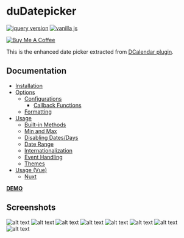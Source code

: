 duDatepicker
=========
[![jquery version](https://img.shields.io/npm/dt/@dmuy/jquery-datepicker?style=flat-square)](https://www.npmjs.com/package/@dmuy/jquery-datepicker)
[![vanilla js](https://img.shields.io/npm/dt/@dmuy/datepicker?style=flat-square)](https://www.npmjs.com/package/@dmuy/datepicker)

[![Buy Me A Coffee](https://i.imgur.com/PbiWKn8.png)](https://www.buymeacoffee.com/dmuy)

This is the enhanced date picker extracted from [DCalendar plugin](https://github.com/dmuy/DCalendar).

## Documentation
* [Installation](https://github.com/dmuy/duDatepicker/wiki/Installation)
* [Options](https://github.com/dmuy/duDatepicker/wiki/Options)
  * [Configurations](https://github.com/dmuy/duDatepicker/wiki/Options#configurations)
    * [Callback Functions](https://github.com/dmuy/duDatepicker/wiki/Options#callback-functions)
  * [Formatting](https://github.com/dmuy/duDatepicker/wiki/Options#formatting)
* [Usage](https://github.com/dmuy/duDatepicker/wiki/Usage)
  * [Built-in Methods](https://github.com/dmuy/duDatepicker/wiki/Usage#usable-built-in-methods)
  * [Min and Max](https://github.com/dmuy/duDatepicker/wiki/Usage#min-and-max)
  * [Disabling Dates/Days](https://github.com/dmuy/duDatepicker/wiki/Usage#disabling-specific-dates-andor-days)
  * [Date Range](https://github.com/dmuy/duDatepicker/wiki/Usage#date-range)
  * [Internationalization](https://github.com/dmuy/duDatepicker/wiki/Usage#internationalization)
  * [Event Handling](https://github.com/dmuy/duDatepicker/wiki/Usage#event-handling)
  * [Themes](https://github.com/dmuy/duDatepicker/wiki/Usage#themes)
* [Usage (Vue)](https://github.com/dmuy/duDatepicker/wiki/Usage-(Vue))
  * [Nuxt](https://github.com/dmuy/duDatepicker/wiki/Usage-(Vue)#nuxt)

[**DEMO**](https://dmuy.github.io/duDatepicker/)

## Screenshots
![alt text](https://i.imgur.com/cBFuALu.png "Date picker")
![alt text](https://i.imgur.com/DHtNcEN.png "with Clear button")
![alt text](https://i.imgur.com/iBYl49d.png "Months view")
![alt text](https://i.imgur.com/wgvJYCf.png "Years view")
![alt text](https://i.imgur.com/cezrhRv.png "Date range mode")
![alt text](https://i.imgur.com/KZxDxsW.png "Dark theme")
![alt text](https://i.imgur.com/Gqt8UzL.png "Inline date picker")
![alt text](https://i.imgur.com/5YfbZm9.png "Inline range date picker")
